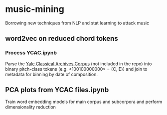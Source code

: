 # music-mining

Borrowing new techniques from NLP and stat learning to attack music

## word2vec on reduced chord tokens

### Process YCAC.ipynb

Parse the [Yale Classical Archives Corpus](http://ycac.yale.edu/downloads) (not included in the repo) into binary pitch-class tokens (e.g. <100100000000> = {C, E}) and join to metadata for binning by date of composition.

## PCA plots from YCAC files.ipynb

Train word embedding models for main corpus and subcorpora and perform dimensionality reduction
